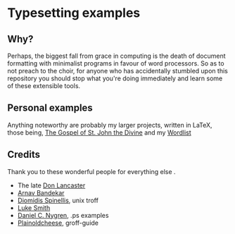 # Typesetting examples

## Why?
Perhaps, the biggest fall from grace in computing is the death of document formatting with minimalist programs in favour of word processors. So as to not preach to the choir, for anyone who has accidentally stumbled upon this repository you should stop what you're doing immediately and learn some of these extensible tools.

## Personal examples

Anything noteworthy are probably my larger projects, written in LaTeX, those being, [The Gospel of St. John the Divine](https://github.com/christc4/john.git) and my [Wordlist](https://github.com/christc4/words.git)

## Credits
Thank you to these wonderful people for everything else .
- The late [Don Lancaster](https://www.tinaja.com/)
- [Arnav Bandekar](https://github.com/jackypacky?tab=repositories)
- [Diomidis Spinellis](https://www.spinellis.gr/index.html.var), unix troff
- [Luke Smith](https://lukesmith.xyz)
- [Daniel C. Nygren](https://github.com/dnygren), .ps examples
- [Plainoldcheese](https://plainoldcheese.neocities.org/), groff-guide
